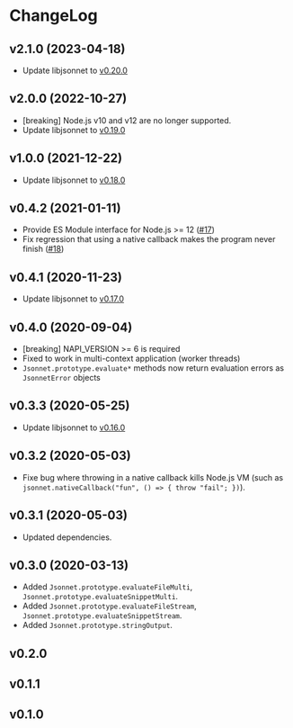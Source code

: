 # ChangeLog

## v2.1.0 (2023-04-18)
- Update libjsonnet to [v0.20.0](https://github.com/google/jsonnet/releases/tag/v0.20.0)

## v2.0.0 (2022-10-27)

- [breaking] Node.js v10 and v12 are no longer supported.
- Update libjsonnet to [v0.19.0](https://github.com/google/jsonnet/releases/tag/v0.19.0)

## v1.0.0 (2021-12-22)
- Update libjsonnet to [v0.18.0](https://github.com/google/jsonnet/releases/tag/v0.18.0)

## v0.4.2 (2021-01-11)
- Provide ES Module interface for Node.js >= 12 ([#17](https://github.com/hanazuki/node-jsonnet/issues/17))
- Fix regression that using a native callback makes the program never finish ([#18](https://github.com/hanazuki/node-jsonnet/issues/18))

## v0.4.1 (2020-11-23)
- Update libjsonnet to [v0.17.0](https://github.com/google/jsonnet/releases/tag/v0.17.0)

## v0.4.0 (2020-09-04)
- [breaking] NAPI_VERSION >= 6 is required
- Fixed to work in multi-context application (worker threads)
- `Jsonnet.prototype.evaluate*` methods now return evaluation errors as `JsonnetError` objects

## v0.3.3 (2020-05-25)
- Update libjsonnet to [v0.16.0](https://github.com/google/jsonnet/releases/tag/v0.16.0)

## v0.3.2 (2020-05-03)
- Fixe bug where throwing in a native callback kills Node.js VM (such as `jsonnet.nativeCallback("fun", () => { throw "fail"; })`).

## v0.3.1 (2020-05-03)
- Updated dependencies.

## v0.3.0 (2020-03-13)
- Added `Jsonnet.prototype.evaluateFileMulti`, `Jsonnet.prototype.evaluateSnippetMulti`.
- Added `Jsonnet.prototype.evaluateFileStream`, `Jsonnet.prototype.evaluateSnippetStream`.
- Added `Jsonnet.prototype.stringOutput`.

## v0.2.0

## v0.1.1

## v0.1.0
